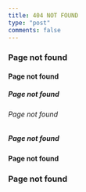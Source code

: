 ```yaml
---
title: 404 NOT FOUND
type: "post"
comments: false
---
```


### Page not found

#### Page not found

##### Page not found

###### Page not found

##### Page not found

#### Page not found

### Page not found
